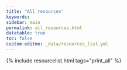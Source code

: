 ```yaml
---
title: "All resources"
keywords: 
sidebar: main
permalink: all_resources.html
datatable: true
toc: false
custom-editme: _data/resources_list.yml
---
```


{% include resourcelist.html tags="print_all" %}